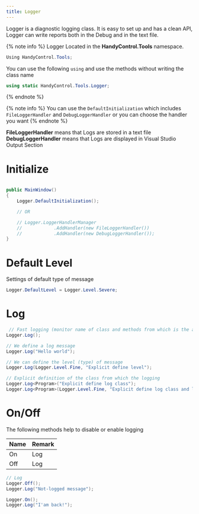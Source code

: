 ```yaml
---
title: Logger
---
```


Logger is a diagnostic logging class. It is easy to set up and has a clean API, Logger can write reports both in the Debug and in the text file.

{% note info %}
Logger Located in the **HandyControl.Tools** namespace.
```cs
Using HandyControl.Tools;
```

You can use the following `using` and use the methods without writing the class name
```cs
using static HandyControl.Tools.Logger;
```
{% endnote %}

{% note info %}
You can use the `DefaultInitialization` which includes `FileLoggerHandler` and `DebugLoggerHandler` or you can choose the handler you want
{% endnote %}

**FileLoggerHandler** means that Logs are stored in a text file
**DebugLoggerHandler** means that Logs are displayed in Visual Studio Output Section

# Initialize

```cs

public MainWindow()
{
    Logger.DefaultInitialization();

    // OR

    // Logger.LoggerHandlerManager
    //            .AddHandler(new FileLoggerHandler())
    //            .AddHandler(new DebugLoggerHandler());
}
```

# Default Level
Settings of default type of message
```cs
Logger.DefaultLevel = Logger.Level.Severe;
```

# Log

```cs
 // Fast logging (monitor name of class and methods from which is the application logged)
Logger.Log();

// We define a log message
Logger.Log("Hello world");

// We can define the level (type) of message
Logger.Log(Logger.Level.Fine, "Explicit define level");

// Explicit definition of the class from which the logging
Logger.Log<Program>("Explicit define log class");
Logger.Log<Program>(Logger.Level.Fine, "Explicit define log class and level");

```

# On/Off

The following methods help to disable or enable logging

|Name|Remark|
|-|-|
|On|Log|
|Off|Log|

```cs
// Log
Logger.Off();
Logger.Log("Not-logged message");

Logger.On();
Logger.Log("I'am back!");
```